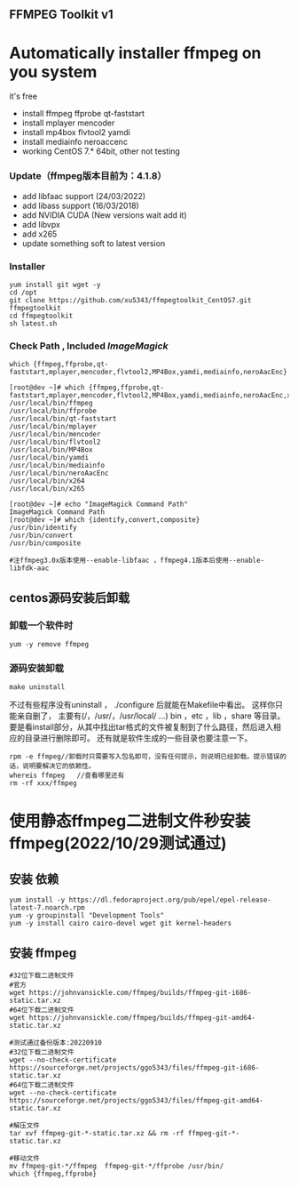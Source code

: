 
##  FFMPEG Toolkit v1  
  
# Automatically installer ffmpeg on you system
it's free  

 * install ffmpeg ffprobe qt-faststart
 * install mplayer mencoder
 * install mp4box flvtool2 yamdi
 * install mediainfo neroaccenc 
 * working CentOS 7.* 64bit, other not testing

### Update（ffmpeg版本目前为：4.1.8）
 * add libfaac support (24/03/2022)
 * add libass support (16/03/2018)
 * add NVIDIA CUDA   (New versions wait add it)
 * add libvpx
 * add x265
 * update something soft to latest version

### Installer  
```
yum install git wget -y 
cd /opt
git clone https://github.com/xu5343/ffmpegtoolkit_CentOS7.git ffmpegtoolkit
cd ffmpegtoolkit
sh latest.sh
```
  
### Check Path  , Included  *ImageMagick*
```
which {ffmpeg,ffprobe,qt-faststart,mplayer,mencoder,flvtool2,MP4Box,yamdi,mediainfo,neroAacEnc}  
```

```
[root@dev ~]# which {ffmpeg,ffprobe,qt-faststart,mplayer,mencoder,flvtool2,MP4Box,yamdi,mediainfo,neroAacEnc,x264,x265}
/usr/local/bin/ffmpeg
/usr/local/bin/ffprobe
/usr/local/bin/qt-faststart
/usr/local/bin/mplayer
/usr/local/bin/mencoder
/usr/local/bin/flvtool2
/usr/local/bin/MP4Box
/usr/local/bin/yamdi
/usr/local/bin/mediainfo
/usr/local/bin/neroAacEnc
/usr/local/bin/x264
/usr/local/bin/x265
      
[root@dev ~]# echo "ImageMagick Command Path"
ImageMagick Command Path
[root@dev ~]# which {identify,convert,composite}
/usr/bin/identify
/usr/bin/convert
/usr/bin/composite  

#注ffmpeg3.0x版本使用--enable-libfaac ，ffmpeg4.1版本后使用--enable-libfdk-aac  
```  
## centos源码安装后卸载  
### 卸载一个软件时  
```  
yum -y remove ffmpeg
```  
### 源码安装卸载
```  
make uninstall

```  
不过有些程序没有uninstall ， ./configure 后就能在Makefile中看出。
这样你只能亲自删了， 主要有(/，/usr/，/usr/local/ ...) bin ，etc ，lib ，share 等目录。
要是看install部分，从其中找出tar格式的文件被复制到了什么路径，然后进入相应的目录进行删除即可。
还有就是软件生成的一些目录也要注意一下。  
```  
rpm -e ffmpeg//卸载时只需要写入包名即可，没有任何提示，则说明已经卸载。提示错误的话，说明要解决它的依赖性。
whereis ffmpeg   //查看哪里还有
rm -rf xxx/ffmpeg
```  



# 使用静态ffmpeg二进制文件秒安装ffmpeg(2022/10/29测试通过)  
## 安装 依赖  
```
yum install -y https://dl.fedoraproject.org/pub/epel/epel-release-latest-7.noarch.rpm
yum -y groupinstall "Development Tools"
yum -y install cairo cairo-devel wget git kernel-headers
```
## 安装 ffmpeg  
```
#32位下载二进制文件
#官方
wget https://johnvansickle.com/ffmpeg/builds/ffmpeg-git-i686-static.tar.xz
#64位下载二进制文件  
wget https://johnvansickle.com/ffmpeg/builds/ffmpeg-git-amd64-static.tar.xz

#测试通过备份版本:20220910
#32位下载二进制文件
wget --no-check-certificate https://sourceforge.net/projects/ggo5343/files/ffmpeg-git-i686-static.tar.xz
#64位下载二进制文件  
wget --no-check-certificate https://sourceforge.net/projects/ggo5343/files/ffmpeg-git-amd64-static.tar.xz

#解压文件
tar xvf ffmpeg-git-*-static.tar.xz && rm -rf ffmpeg-git-*-static.tar.xz

#移动文件
mv ffmpeg-git-*/ffmpeg  ffmpeg-git-*/ffprobe /usr/bin/
which {ffmpeg,ffprobe}  
```
